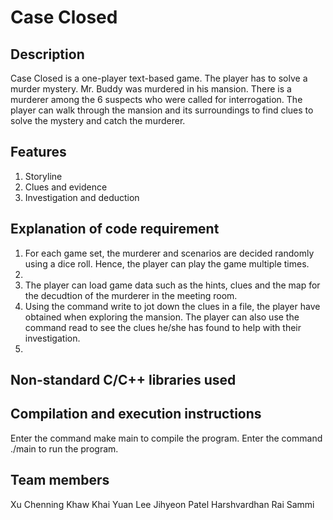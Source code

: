 # Case Closed

## Description
Case Closed is a one-player text-based game. The player has to solve a murder mystery. Mr. Buddy was murdered in his mansion. There is a murderer among the 6 suspects who were called for interrogation.  The player can walk through the mansion and its surroundings to find clues to solve the mystery and catch the murderer.

## Features
1. Storyline 
2. Clues and evidence 
3. Investigation and deduction

## Explanation of code requirement 
1. For each game set, the murderer and scenarios are decided randomly using a dice roll. Hence, the player can play the game multiple times.
2. 
3. The player can load game data such as the hints, clues and the map for the decudtion of the murderer in the meeting room. 
4. Using the command write to jot down the clues in a file, the player have obtained when exploring the mansion. The player can also use the command read to see the clues he/she has found to help with their investigation.
5. 

## Non-standard C/C++ libraries used 

## Compilation and execution instructions
Enter the command make main to compile the program.
Enter the command ./main to run the program.

## Team members 
Xu Chenning
Khaw Khai Yuan
Lee Jihyeon
Patel Harshvardhan
Rai Sammi
